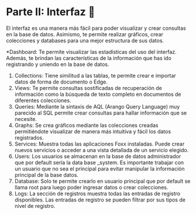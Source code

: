 # Parte II: Interfaz 🚀

El interfaz es una manera más fácil para poder visualizar y crear consultas en la base de datos. Asimismo, te permite realizar gráficos, crear colecciones y databases para una mejor estructura de sus datos.


*Dashboard: Te permite visualizar las estadísticas del uso del interfaz. Además, te brindan las características de la información que has ido registrando y uniendo en la base de datos.

1. Collections: Tiene similitud a las tablas, te permite crear e importar datos de forma de documento o Edge.
2. Views: Te permite consultas sostificadas de recuperación de información como la búsqueda de texto completo en documentos de diferentes colecciones.
3. Queries: Mediante la sintaxis de AQL (Arango Query Language) muy parecido al SQL permite crear consultas para hallar información que se necesite.
4. Graphs: Se crea gráficos mediante las colecciones creadas permitiéndote visualizar de manera más intuitiva y fácil los datos registrados.
5. Services: Muestra todas las aplicaciones Foxx instaladas. Puede crear nuevos servicios o acceder a una vista detallada de un servicio elegido.
6. Users: Los usuarios se almacenan en la base de datos administrador que por default sería la data base _system. Es importante trabajar con un usuario que no sea el principal para evitar manipular la información principal de la base datos.
7. Database: Solo te permite crearlo en usuario principal que por default se llama root para luego poder ingresar datos o crear colecciones. 
8. Logs: La sección de registros muestra todas las entradas de registro disponibles. Las entradas de registro se pueden filtrar por sus tipos de nivel de registro.




